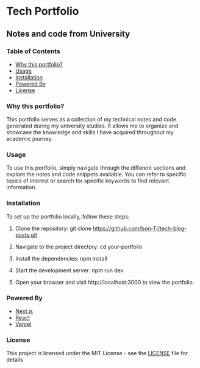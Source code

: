 # Tech Portfolio
## Notes and code from University

### Table of Contents
- [Why this portfolio?](#why-this-portfolio)
- [Usage](#usage)
- [Installation](#installation)
- [Powered By](#powered-by)
- [License](#license)

### Why this portfolio?

This portfolio serves as a collection of my technical notes and code generated during my university studies. It allows me to organize and showcase the knowledge and skills I have acquired throughout my academic journey.

### Usage

To use this portfolio, simply navigate through the different sections and explore the notes and code snippets available. You can refer to specific topics of interest or search for specific keywords to find relevant information.

### Installation

To set up the portfolio locally, follow these steps:

1. Clone the repository: git clone https://github.com/bon-TI/tech-blog-posts.git

2. Navigate to the project directory: cd your-portfolio

3. Install the dependencies: npm install

4. Start the development server: npm run dev

5. Open your browser and visit http://localhost:3000 to view the portfolio.

### Powered By

- [Next.js](https://nextjs.org/)
- [React](https://reactjs.org/)
- [Vercel](https://vercel.com/)

### License

This project is licensed under the MIT License - see the [LICENSE](LICENSE) file for details

